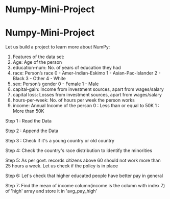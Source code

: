 # Numpy-Mini-Project
# Numpy-Mini-Project
Let us build a project to learn more about NumPy:
1. Features of the data set:
2. Age: Age of the person
3. education-num: No. of years of education they had
4. race: Person’s race 0 - Amer-Indian-Eskimo
 1 - Asian-Pac-Islander
 2 - Black
 3 - Other
 4 - White
5. sex: Person’s gender 0 - Female
   1 - Male
5. capital-gain: Income from investment sources, apart from wages/salary
6. capital loss: Losses from investment sources, apart from wages/salary
7. hours-per-week: No. of hours per week the person works
8. income: Annual Income of the person
   0 : Less than or equal to 50K
   1 : More than 50K
   
Step 1 : Read the Data

Step 2 : Append the Data

Step 3 : Check if it's a young country or old country

Step 4: Check the country's race distribution to identify the minorities

Step 5: As per govt. records citizens above 60 should not work more than 25 hours a week. Let us check if the policy is in place

Step 6: Let's check that higher educated people have better pay in general

Step 7: Find the mean of income column(income is the column with index 7) of 'high' array and store it in 'avg_pay_high'
